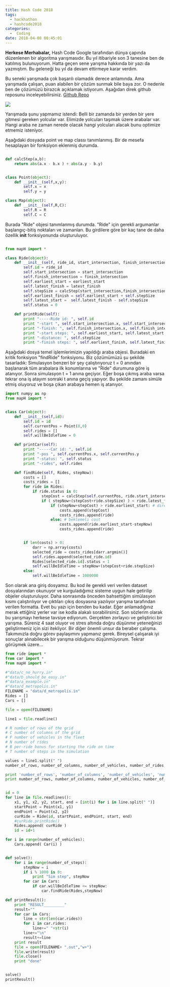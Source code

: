 ```yaml
---
title: Hash Code 2018
tags:
  - hackhathon
  - hashcode2018
categories:
  -  Coding
date: 2018-04-08 00:45:01
---
```


**Herkese Merhabalar,**
Hash Code Google tarafından dünya çapında düzenlenen bir algoritma yarışmasıdır. Bu yıl itibariyle son 3 tanesine ben de katılmış bulunuyorum. Hatta geçen sene yarışma hakkında bir yazı da yazmıştım. Bu geleneği bu yıl da devam ettirmeye karar verdım. 

Bu seneki yarışmada çok başarılı olamadık derece anlamında. Ama yarışmada çalışan, puan alabilen bir çözüm sunmak bile baya zor. O nedenle ben de çözümüzü birazcık açıklamak istiyorum. Aşağıdan direk github reposunu inceleyebilirsiniz.
[Github Repo](https://github.com/mozanunal/hashcode-2018-qualificationQuestion)

![](https://i.ytimg.com/vi/BCv_7yXNuP4/maxresdefault.jpg)


Yarışmada şunu yapmamız istendi: Belli bir zamanda bir yerden bir yere gitmesi gereken yolcular var. Elimizde yolcuları taşımak üzere arabalar var. Hangi araba ne zaman nerede olacak hangi yolcuları alacak bunu optimize etmemiz isteniyor.

Aşağıdaki dosyada point ve map classı tanımlanmış. Bir de mesefa hesaplayan bir fonksiyon eklenmiş durumda.
```python

def calcStep(a,b):
    return abs(a.x - b.x ) + abs(a.y - b.y)


class Point(object):
    def __init__(self,x,y):
        self.x = x
        self.y = y

class Map(object):
    def __init__(self,R,C):
        self.R = R
        self.C = C
```

Burada "Ride" objesi tanımlanmış durumda. "Ride" için gerekli argumanlar başlangıç-bitiş noktaları ve zamanları. Bu girdilere göre bir kaç tane de daha özellik __init__ fonksiyonunda oluşturuluyor. 
```python

from mapH import *

class Ride(object):
    def __init__(self, ride_id, start_intersection, finish_intersection, earliest_start, latest_finish):
        self.id = ride_id
        self.start_intersection = start_intersection
        self.finish_intersection = finish_intersection
        self.earliest_start = earliest_start
        self.latest_finish = latest_finish
        self.stepSize = calcStep(start_intersection,finish_intersection)
        self.earliest_finish = self.earliest_start + self.stepSize
        self.latest_start =  self.latest_finish - self.stepSize
        self.status = 0

    def printRide(self):
        print "-----Ride id: ", self.id
        print "-start ", self.start_intersection.x, self.start_intersection.y
        print "-finish: ", self.finish_intersection.x, self.finish_intersection.y
        print "-start steps: ", self.earliest_start, self.latest_start
        print "-distance: ", self.stepSize
        print "-finish steps: ", self.earliest_finish, self.latest_finish
```

Aşağıdaki dosya temel işlemlerimizin yapıldığı araba objesi. Buradaki en kritik fonksiyon "findRide" fonksiyonu. Biz çözümümüzü şu şekilde tasarladık: Simulasyon benzeri bir şey çalıştırıyoruz t = 0 anından başlanarak tüm arabalara ilk konumlarına ve "Ride" durumuna göre iş atanıyor. Sonra simulasyon t = 1 anına geçiyor. Eğer boşa çıkmış araba varsa tekrar ona iş atayım sonraki t anına geçiş yapıyor. Bu şekilde zamanı simüle etmiş oluyoruz ve boşa çıkan arabaya hemen iş atanıyor. 
```python
import numpy as np
from mapH import *


class Car(object):
    def __init__(self,id):
        self.id = id
        self.currentPos = Point(0,0)
        self.rides = []
        self.willBeIdleTime = 0

    def printCar(self):
        print "-----Car id: ", self.id
        print "-pos ", self.currentPos.x, self.currentPos.y
        print "-status: ", self.status
        print "-rides", self.rides

    def findRide(self, Rides, stepNow):
        costs = []
        costs_rides = []
        for ride in Rides:
            if ride.status is 0:
                stepCost = calcStep(self.currentPos, ride.start_intersection) 
                if ( stepNow+(stepCost+ride.stepSize) ) < ride.latest_finish:
                    if (stepNow+stepCost) > ride.earliest_start: # direk al git
                        costs.append(stepCost)
                        costs_rides.append(ride)
                    else: # beklemeli cost
                        costs.append(ride.earliest_start-stepNow)
                        costs_rides.append(ride)


        if len(costs) > 0:
            darr = np.array(costs)
            selected_ride = costs_rides[darr.argmin()]
            self.rides.append(selected_ride.id)
            Rides[selected_ride.id].status = 1
            self.willBeIdleTime = stepNow+(stepCost+ride.stepSize)
        else:
            self.willBeIdleTime = 1000000
```


Son olarak ana giriş dosyamız. Bu kod ile gerekli veri verilen dataset dosyalarından okunuyor ve kurguladığımız sisteme uygun hale getirilip objeler oluşturuluyor. Daha sonrasında önceden bahsettiğim simülasyon kısmı çalıştırılıyor ve çıktıları çıkış dosyasına yazılıyor yarışma tarafından verilen formatta. Evet bu yazı için benden bu kadar. Eğer anlamadığınız merak ettiğiniz yerler var ise kodla alakalı sorabilirsiniz. Son sözlerim olarak bu yarışmayı herkese tavsiye ediyorum. Gerçekten zorlayıcı ve geliştirici bir yarışma. Süreniz 4 saat oluyor ve stres altında doğru düşünme yeteneğinizi geliştirmeniz için sizi itekliyor. Bir diğer önemli unsur da beraber çalışma. Takımınızla doğru görev paylaşımını yapmanız gerek. Bireysel çalışarak iyi sonuçlar alınabilecek bir yarışma olduğunu düşünmüyorum. Tekrar görüşmek üzere...
```python
from ride import *
from car import *
from mapH import *

#"data/c_no_hurry.in"
#"data/b_should_be_easy.in"
#"data/a_example.in"
#"data/d_metropolis.in"
FILENAME = "data/d_metropolis.in"
Rides = []
Cars = []

file = open(FILENAME)

line1 = file.readline()

# R number of rows of the grid
# C number of columns of the grid
# F number of vehicles in the fleet
# N number of rides
# B per-ride bonus for starting the ride on time
# T number of steps in the simulation

values = line1.split(" ")
number_of_rows, number_of_columns, number_of_vehicles, number_of_rides, per_ride_bonus, number_of_steps = [int(v) for v in values]

print 'number_of_rows', 'number_of_columns', 'number_of_vehicles', 'number_of_rides', 'per_ride_bonus', 'number_of_steps'
print number_of_rows, number_of_columns, number_of_vehicles, number_of_rides, per_ride_bonus, number_of_steps


id = 0
for line in file.readlines():
    x1, y1, x2, y2, start, end = [int(i) for i in line.split(" ")]
    startPoint = Point(x1, y1)
    endPoint = Point(x2, y2)
    curRide = Ride(id, startPoint, endPoint, start, end)
    #curRide.printRide()
    Rides.append( curRide )
    id = id+1

for i in range(number_of_vehicles):
    Cars.append( Car(i) )


def solve():
    for i in range(number_of_steps):
        stepNow = i
        if i % 1000 is 0:
            print "Sim step", stepNow
        for car in Cars:
            if car.willBeIdleTime <= stepNow:
                car.findRide(Rides,stepNow)

def printResult():
    print "RESULT_________"
    result=""
    for car in Cars:
        line = str(len(car.rides))
        for i in car.rides:
            line+=" "+str(i)
        line+="\n"
        result+=line
    print result
    file = open(FILENAME+ ".out","w+")
    file.write(result)
    file.close()
    print "done"


solve()
printResult()
```